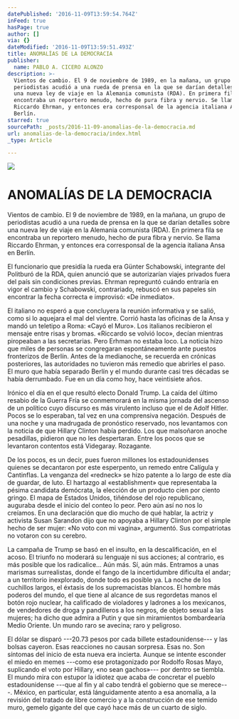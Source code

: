 ```yaml
---
datePublished: '2016-11-09T13:59:54.764Z'
inFeed: true
hasPage: true
author: []
via: {}
dateModified: '2016-11-09T13:59:51.493Z'
title: ANOMALÍAS DE LA DEMOCRACIA
publisher:
  name: PABLO A. CICERO ALONZO
description: >-
  Vientos de cambio. El 9 de noviembre de 1989, en la mañana, un grupo de
  periodistas acudió a una rueda de prensa en la que se darían detalles sobre
  una nueva ley de viaje en la Alemania comunista (RDA). En primera fila se
  encontraba un reportero menudo, hecho de pura fibra y nervio. Se llama
  Riccardo Ehrman, y entonces era corresponsal de la agencia italiana Ansa en
  Berlín.
starred: true
sourcePath: _posts/2016-11-09-anomalias-de-la-democracia.md
url: anomalias-de-la-democracia/index.html
_type: Article

---
```

![](https://the-grid-user-content.s3-us-west-2.amazonaws.com/853a3d56-75d3-4628-ae92-e240700bcccb.jpg)

# **ANOMALÍAS DE LA DEMOCRACIA**

Vientos de cambio. El 9 de noviembre de 1989, en la mañana, un grupo de periodistas acudió a una rueda de prensa en la que se darían detalles sobre una nueva ley de viaje en la Alemania comunista (RDA). En primera fila se encontraba un reportero menudo, hecho de pura fibra y nervio. Se llama Riccardo Ehrman, y entonces era corresponsal de la agencia italiana Ansa en Berlín.

El funcionario que presidía la rueda era Günter Schabowski, integrante del Politburó de la RDA, quien anunció que se autorizarían viajes privados fuera del país sin condiciones previas. Ehrman repreguntó cuándo entraría en vigor el cambio y Schabowski, contrariado, rebuscó en sus papeles sin encontrar la fecha correcta e improvisó: «De inmediato».

El italiano no esperó a que concluyera la reunión informativa y se salió, como si lo aquejara el mal del vientre. Corrió hasta las oficinas de la Ansa y mandó un teletipo a Roma: «Cayó el Muro». Los italianos recibieron el mensaje entre risas y bromas. «Riccardo se volvió loco», decían mientras piropeaban a las secretarias. Pero Erhman no estaba loco. La noticia hizo que miles de personas se congregaran espontáneamente ante puestos fronterizos de Berlín. Antes de la medianoche, se recuerda en crónicas posteriores, las autoridades no tuvieron más remedio que abrirles el paso. El muro que había separado Berlín y el mundo durante casi tres décadas se había derrumbado. Fue en un día como hoy, hace veintisiete años.

Irónico el día en el que resultó electo Donald Trump. La caída del último resabio de la Guerra Fría se conmemorará en la misma jornada del ascenso de un político cuyo discurso es más virulento incluso que el de Adolf Hitler. Pocos se lo esperaban, tal vez en una comprensiva negación. Después de una noche y una madrugada de pronóstico reservado, nos levantamos con la noticia de que Hillary Clinton había perdido. Los que malsoñaron anoche pesadillas, pidieron que no les despertaran. Entre los pocos que se levantaron contentos está Videgaray. Rozagante.

De los pocos, es un decir, pues fueron millones los estadounidenses quienes se decantaron por este esperpento, un remedo entre Calígula y Cantinflas. La venganza del «redneck» se hizo patente a lo largo de este día de guardar, de luto. El hartazgo al «establishment» que representaba la pésima candidata demócrata, la elección de un producto cien por ciento gringo. El mapa de Estados Unidos, tiñéndose del rojo republicano, auguraba desde el inicio del conteo lo peor. Pero aún así no nos lo creíamos. En una declaración que dio mucho de qué hablar, la actriz y activista Susan Sarandon dijo que no apoyaba a Hillary Clinton por el simple hecho de ser mujer: «No voto con mi vagina», argumentó. Sus compatriotas no votaron con su cerebro.

La campaña de Trump se basó en el insulto, en la descalificación, en el acoso. El triunfo no moderará su lenguaje ni sus acciones; al contrario, es más posible que los radicalice... Aún más. Sí, aún más. Entramos a unas marismas surrealistas, donde el fango de la incertidumbre dificulta el andar; a un territorio inexplorado, donde todo es posible ya. La noche de los cuchillos largos, el éxtasis de los supremacistas blancos. El hombre más poderos del mundo, el que tiene al alcance de sus regordetas manos el botón rojo nuclear, ha calificado de violadores y ladrones a los mexicanos, de vendedores de droga y pandilleros a los negros, de objeto sexual a las mujeres; ha dicho que admira a Putin y que sin miramientos bombardearía Medio Oriente. Un mundo raro se avecina; raro y peligroso.

El dólar se disparó ---20.73 pesos por cada billete estadounidense--- y las bolsas cayeron. Esas reacciones no causan sorpresa. Esas no. Son síntomas del inicio de esta nueva era incierta. Aunque se intente esconder el miedo en memes ---como ese protagonizado por Rodolfo Rosas Mayo, suplicando el voto por Hillary, «no sean gachos»--- por dentro se tiembla. El mundo mira con estupor la idiotez que acaba de concretar el pueblo estadounidense ---que al fin y al cabo tendrá el gobierno que se merece---. México, en particular, está lánguidamente atento a esa anomalía, a la revisión del tratado de libre comercio y a la construcción de ese temido muro, gemelo gigante del que cayó hace más de un cuarto de siglo.